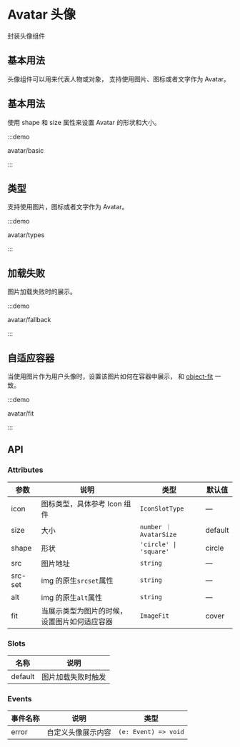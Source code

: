 # Avatar 头像

封装头像组件

## 基本用法

头像组件可以用来代表人物或对象， 支持使用图片、图标或者文字作为 Avatar。

## 基本用法

使用 shape 和 size 属性来设置 Avatar 的形状和大小。

:::demo

avatar/basic

:::

## 类型

支持使用图片，图标或者文字作为 Avatar。

:::demo

avatar/types

:::

## 加载失败

图片加载失败时的展示。

:::demo

avatar/fallback

:::

## 自适应容器

当使用图片作为用户头像时，设置该图片如何在容器中展示， 和 [object-fit](https://developer.mozilla.org/en-US/docs/Web/CSS/object-fit) 一致。

:::demo

avatar/fit

:::

## API

### Attributes

| 参数    | 说明                                         | 类型                   | 默认值  |
| ------- | -------------------------------------------- | ---------------------- | ------- |
| icon    | 图标类型，具体参考 Icon 组件                 | `IconSlotType`         | —       |
| size    | 大小                                         | `number ｜ AvatarSize` | default |
| shape   | 形状                                         | `'circle' \| 'square'` | circle  |
| src     | 图片地址                                     | `string`               | —       |
| src-set | img 的原生`srcset`属性                       | `string`               | —       |
| alt     | img 的原生`alt`属性                          | `string`               | —       |
| fit     | 当展示类型为图片的时候，设置图片如何适应容器 | `ImageFit`             | cover   |

### Slots

| 名称    | 说明               |
| ------- | ------------------ |
| default | 图片加载失败时触发 |

### Events

| 事件名称 | 说明               | 类型                 |
| -------- | ------------------ | -------------------- |
| error    | 自定义头像展示内容 | `(e: Event) => void` |
